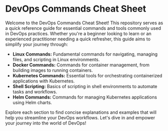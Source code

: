 # DevOps Commands Cheat Sheet

Welcome to the DevOps Commands Cheat Sheet! This repository serves as a quick reference guide for essential commands and tools commonly used in DevOps practices. Whether you're a beginner looking to learn or an experienced practitioner needing a quick refresher, this guide aims to simplify your journey through:

- **Linux Commands:** Fundamental commands for navigating, managing files, and scripting in Linux environments.
- **Docker Commands:** Commands for container management, from building images to running containers.
- **Kubernetes Commands:** Essential tools for orchestrating containerized applications with Kubernetes.
- **Shell Scripting:** Basics of scripting in shell environments to automate tasks and workflows.
- **Helm Commands:** Commands for managing Kubernetes applications using Helm charts.

Explore each section to find concise explanations and examples that will help you streamline your DevOps workflows. Let's dive in and empower your journey into the world of DevOps!
